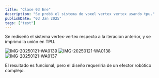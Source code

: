 ```yaml
---
title: "Clase 03 Ene"
description: "Se probó el sistema de voxel vertex vertex usando tpu."
publishDate: "03 Jan 2025"
tags: ["test"]
---
```


Se rediseñó el sistema vertex-vertex respecto a la iteración anterior, y se imprimó la unión en TPU.

![IMG-20250121-WA0139](https://github.com/user-attachments/assets/33e31f0a-e5db-4679-aa1c-da4e8b025f9d)
![IMG-20250121-WA0138](https://github.com/user-attachments/assets/95a18145-dfd6-403b-96d1-f02208417051)
![IMG-20250121-WA0137](https://github.com/user-attachments/assets/059bf880-9489-4dca-a536-b58ad13dff17)

El resultado es funcional, pero el diseño requeriría de un efector robótico complejo.
